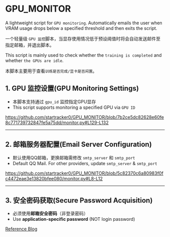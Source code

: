 # GPU_MONITOR
A lightweight script for `GPU monitoring`. Automatically emails the user when VRAM usage drops below a specified threshold and then exits the script.  

一个轻量级 `GPU 监控`脚本，当显存使用情况低于预设阈值时将会自动发送邮件至指定邮箱，并退出脚本。

This script is mainly used to check whether the `training is completed` and whether `the GPUs are idle`.

本脚本主要用于查看`训练是否完成/显卡是否闲置`。


## 1. GPU 监控设置(GPU Monitoring Settings)
- 本脚本支持通过 `gpu_id` 监控指定GPU显存
- This script supports monitoring a specified GPU via `GPU ID`
  
https://github.com/startracker0/GPU_MONITOR/blob/7b2ce5dc82628e60fe8c771739732847fe5a75dd/monitor.py#L129-L132

---

## 2. 邮箱服务器配置(Email Server Configuration)

- 默认使用QQ邮箱，更换邮箱需修改 `smtp_server` 和 `smtp_port`
- Default QQ Mail. For other providers, update `smtp_server` & `smtp_port`

https://github.com/startracker0/GPU_MONITOR/blob/5c82370c6a80983f0fc4472eae3e13820bfee080/monitor.py#L8-L12


---

## 3. 安全密码获取(Secure Password Acquisition)
- 必须使用**邮箱安全密码**（非登录密码）
- Use **application-specific password** (NOT login password)

[Reference Blog](https://blog.csdn.net/qq_42076902/article/details/131900459)

